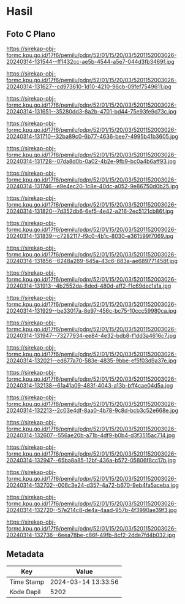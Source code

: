 # Hasil

## Foto C Plano

https://sirekap-obj-formc.kpu.go.id/17f6/pemilu/pdpr/52/01/15/20/03/5201152003026-20240314-131544--ff1432cc-ae5b-4544-a5e7-044d3fb3469f.jpg

https://sirekap-obj-formc.kpu.go.id/17f6/pemilu/pdpr/52/01/15/20/03/5201152003026-20240314-131627--cd973610-1d10-4210-96cb-09fef7549611.jpg

https://sirekap-obj-formc.kpu.go.id/17f6/pemilu/pdpr/52/01/15/20/03/5201152003026-20240314-131651--35280dd3-8a2b-4701-bd44-75e93fe9d73c.jpg

https://sirekap-obj-formc.kpu.go.id/17f6/pemilu/pdpr/52/01/15/20/03/5201152003026-20240314-131710--32ba89c0-6b77-4636-bee7-4995b41b3605.jpg

https://sirekap-obj-formc.kpu.go.id/17f6/pemilu/pdpr/52/01/15/20/03/5201152003026-20240314-131728--07da8d0b-0a02-4b2e-9fb9-bc0a4b6aff93.jpg

https://sirekap-obj-formc.kpu.go.id/17f6/pemilu/pdpr/52/01/15/20/03/5201152003026-20240314-131746--e9e4ec20-1c8e-40dc-a052-9e86750d0b25.jpg

https://sirekap-obj-formc.kpu.go.id/17f6/pemilu/pdpr/52/01/15/20/03/5201152003026-20240314-131820--7d352db6-6ef5-4e42-a216-2ec5121cb86f.jpg

https://sirekap-obj-formc.kpu.go.id/17f6/pemilu/pdpr/52/01/15/20/03/5201152003026-20240314-131839--c7282117-f9c0-4b1c-8030-e361599f7069.jpg

https://sirekap-obj-formc.kpu.go.id/17f6/pemilu/pdpr/52/01/15/20/03/5201152003026-20240314-131856--6248a269-645a-43c6-883a-ae689771458f.jpg

https://sirekap-obj-formc.kpu.go.id/17f6/pemilu/pdpr/52/01/15/20/03/5201152003026-20240314-131913--4b2552da-8ded-480d-aff2-f1c69dec1a1a.jpg

https://sirekap-obj-formc.kpu.go.id/17f6/pemilu/pdpr/52/01/15/20/03/5201152003026-20240314-131929--be33017a-8e97-456c-bc75-10ccc59980ca.jpg

https://sirekap-obj-formc.kpu.go.id/17f6/pemilu/pdpr/52/01/15/20/03/5201152003026-20240314-131947--73277934-ee84-4e32-bdb8-f1dd3a4616c7.jpg

https://sirekap-obj-formc.kpu.go.id/17f6/pemilu/pdpr/52/01/15/20/03/5201152003026-20240314-132021--ed677a70-583e-4835-9bbe-ef5f03d9a37e.jpg

https://sirekap-obj-formc.kpu.go.id/17f6/pemilu/pdpr/52/01/15/20/03/5201152003026-20240314-132138--61a41a09-483f-4043-a13b-bff4cae04d5a.jpg

https://sirekap-obj-formc.kpu.go.id/17f6/pemilu/pdpr/52/01/15/20/03/5201152003026-20240314-132213--2c03e4df-8aa0-4b78-9c8d-bcb3c52e668e.jpg

https://sirekap-obj-formc.kpu.go.id/17f6/pemilu/pdpr/52/01/15/20/03/5201152003026-20240314-132607--556ae20b-a71b-4df9-b0b4-d3f3515ac714.jpg

https://sirekap-obj-formc.kpu.go.id/17f6/pemilu/pdpr/52/01/15/20/03/5201152003026-20240314-132947--65ba8a85-12bf-436a-b572-05806f8cc17b.jpg

https://sirekap-obj-formc.kpu.go.id/17f6/pemilu/pdpr/52/01/15/20/03/5201152003026-20240314-132702--006c3e24-d357-4a72-b670-9eb4fa5aceba.jpg

https://sirekap-obj-formc.kpu.go.id/17f6/pemilu/pdpr/52/01/15/20/03/5201152003026-20240314-132720--57e214c8-de4a-4aad-957b-4f3990ae39f3.jpg

https://sirekap-obj-formc.kpu.go.id/17f6/pemilu/pdpr/52/01/15/20/03/5201152003026-20240314-132736--6eea78be-c86f-49fb-8cf2-2dde7fd4b032.jpg


## Metadata

| Key        | Value               |
| ---------- | ------------------- |
| Time Stamp | 2024-03-14 13:33:56 |
| Kode Dapil | 5202                |



